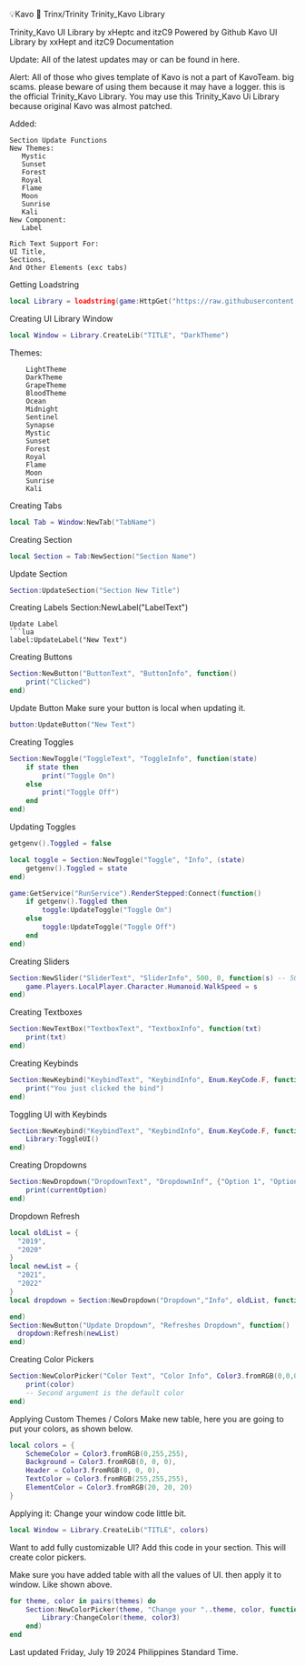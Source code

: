 💡Kavo
💫 Trinx/Trinity
Trinity_Kavo Library

Trinity_Kavo UI Library by xHeptc and itzC9
Powered by Github
Kavo UI Library by xxHept and itzC9
Documentation

Update:
All of the latest updates may or can be found in here.

Alert:
All of those who gives template of Kavo is not a part of KavoTeam. big scams. please beware of using them because it may have a logger. this is the official Trinity_Kavo Library.
You may use this Trinity_Kavo Ui Library because original Kavo was almost patched.

Added:
```
Section Update Functions
New Themes:
   Mystic
   Sunset
   Forest
   Royal
   Flame
   Moon
   Sunrise
   Kali
New Component:
   Label

Rich Text Support For:
UI Title,
Sections,
And Other Elements (exc tabs)
```
Getting Loadstring
```lua
local Library = loadstring(game:HttpGet("https://raw.githubusercontent.com/itzC9/Trinx-Kavo-UI/main/source.lua"))()
```
Creating UI Library Window
```lua
local Window = Library.CreateLib("TITLE", "DarkTheme")
```
Themes:
```
    LightTheme
    DarkTheme
    GrapeTheme
    BloodTheme
    Ocean
    Midnight
    Sentinel
    Synapse
    Mystic
    Sunset
    Forest
    Royal
    Flame
    Moon
    Sunrise
    Kali
```
Creating Tabs
```lua
local Tab = Window:NewTab("TabName")
```
Creating Section
```lua
local Section = Tab:NewSection("Section Name")
```
Update Section
```lua
Section:UpdateSection("Section New Title")
```
Creating Labels
Section:NewLabel("LabelText")
```
Update Label
```lua
label:UpdateLabel("New Text")
```
Creating Buttons
```lua
Section:NewButton("ButtonText", "ButtonInfo", function()
    print("Clicked")
end)
```
Update Button
Make sure your button is local when updating it.
```lua
button:UpdateButton("New Text")
```
Creating Toggles
```lua
Section:NewToggle("ToggleText", "ToggleInfo", function(state)
    if state then
        print("Toggle On")
    else
        print("Toggle Off")
    end
end)
```
Updating Toggles
```lua
getgenv().Toggled = false

local toggle = Section:NewToggle("Toggle", "Info", (state)
    getgenv().Toggled = state
end)

game:GetService("RunService").RenderStepped:Connect(function()
	if getgenv().Toggled then
		toggle:UpdateToggle("Toggle On")
	else
		toggle:UpdateToggle("Toggle Off")
	end
end)
```
Creating Sliders
```lua
Section:NewSlider("SliderText", "SliderInfo", 500, 0, function(s) -- 500 (MaxValue) | 0 (MinValue)
    game.Players.LocalPlayer.Character.Humanoid.WalkSpeed = s
end)
```
Creating Textboxes
```lua
Section:NewTextBox("TextboxText", "TextboxInfo", function(txt)
	print(txt)
end)
```
Creating Keybinds
```lua
Section:NewKeybind("KeybindText", "KeybindInfo", Enum.KeyCode.F, function()
	print("You just clicked the bind")
end)
```
Toggling UI with Keybinds
```lua
Section:NewKeybind("KeybindText", "KeybindInfo", Enum.KeyCode.F, function()
	Library:ToggleUI()
end)
```
Creating Dropdowns
```lua
Section:NewDropdown("DropdownText", "DropdownInf", {"Option 1", "Option 2", "Option 3"}, function(currentOption)
    print(currentOption)
end)
```
Dropdown Refresh
```lua
local oldList = {
  "2019",
  "2020"
}
local newList = {
  "2021",
  "2022"
}
local dropdown = Section:NewDropdown("Dropdown","Info", oldList, function()

end)
Section:NewButton("Update Dropdown", "Refreshes Dropdown", function()
  dropdown:Refresh(newList)
end)
```
Creating Color Pickers
```lua
Section:NewColorPicker("Color Text", "Color Info", Color3.fromRGB(0,0,0), function(color)
    print(color)
    -- Second argument is the default color
end)
```
Applying Custom Themes / Colors
Make new table, here you are going to put your colors, as shown below.

```lua
local colors = {
    SchemeColor = Color3.fromRGB(0,255,255),
    Background = Color3.fromRGB(0, 0, 0),
    Header = Color3.fromRGB(0, 0, 0),
    TextColor = Color3.fromRGB(255,255,255),
    ElementColor = Color3.fromRGB(20, 20, 20)
}
```
Applying it: Change your window code little bit.

```lua
local Window = Library.CreateLib("TITLE", colors)
```
Want to add fully customizable UI?
Add this code in your section. This will create color pickers.

Make sure you have added table with all the values of UI. then apply it to window. Like shown above.
```lua
for theme, color in pairs(themes) do
    Section:NewColorPicker(theme, "Change your "..theme, color, function(color3)
        Library:ChangeColor(theme, color3)
    end)
end
```
Last updated Friday, July 19 2024 Philippines Standard Time.
